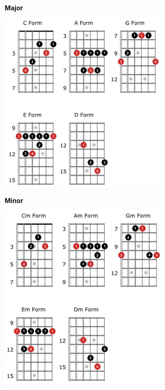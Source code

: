 ## Major
![Screenshot 2024-09-04 084809.png](../_resources/Screenshot%202024-09-04%20084809.png)
<br>

## Minor

![Screenshot 2024-09-04 084908.png](../_resources/Screenshot%202024-09-04%20084908.png)

